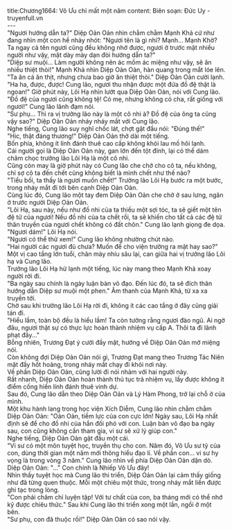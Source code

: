 title:Chương1664: Vô Ưu chỉ mất một năm
content:
Biên soạn: Đức Uy - truyenfull.vn<br>---<br>"Ngươi hướng dẫn ta?" Diệp Oản Oản nhìn chằm chằm Mạnh Khả cứ như đang nhìn một con hề nhảy nhót: "Ngươi tên là gì nhỉ? Mạnh... Mạnh Khờ? Ta ngay cả tên ngươi cũng đều không nhớ được, ngươi ở trước mặt nhiều người như vậy, mặt dày mày dạn đòi hướng dẫn ta?"<br>"Diệp sư muội... Làm người không nên ác mồm ác miệng như vậy, sẽ ăn nhiều thiệt thòi!" Mạnh Khả nhìn Diệp Oản Oản, hàn quang trong mắt lóe lên.<br>"Ta ăn cá ăn thịt, nhưng chưa bao giờ ăn thiệt thòi." Diệp Oản Oản cười lạnh.<br>"Ha ha, được, được! Cung lão, ngươi thu nhận được một đứa đồ đệ thật là ngoan!" Giờ phút này, Lôi Hạ nhìn lướt qua Diệp Oản Oản, nói với Cung lão.<br>"Đồ đệ của ngươi cũng không tệ! Có mẹ, nhưng không có cha, rất giống với ngươi!" Cung lão lãnh đạm nói.<br>"Sư phụ... Thì ra vị trưởng lão này là một cô nhi à? Đồ đệ của ông ta cũng vậy sao?" Diệp Oản Oản nháy nháy mắt với Cung lão.<br>Nghe tiếng, Cung lão suy nghĩ chốc lát, chợt gật đầu nói: "Đúng thế!"<br>"Hic, thật đáng thương!" Diệp Oản Oản thở dài một tiếng.<br>Bốn phía, không ít lính đánh thuê cao cấp không khỏi lau mồ hôi lạnh.<br>Cái người gọi là Diệp Oản Oản này, gan lớn đến tột đỉnh, lại có thể dám châm chọc trưởng lão Lôi Hạ là một cô nhi.<br>Cũng còn may là giờ phút này có Cung lão che chở cho cô ta, nếu không, chỉ sợ cô ta đến chết cũng không biết là mình chết như thế nào?<br>"Tiểu bối, ta thấy là ngươi muốn chết!" Trưởng lão Lôi Hạ bước ra một bước, trong nháy mắt đi tới bên cạnh Diệp Oản Oản.<br>Cùng lúc đó, Cung lão một tay đem Diệp Oản Oản che chở ở sau lưng, ngăn ở trước người Diệp Oản Oản.<br>"Lôi Hạ, sau này, nếu như đồ nhi của ta thiếu một sợi tóc, ta sẽ giết một tên đệ tử của ngươi! Nếu đồ nhi của ta chết rồi, ta sẽ khiến cho tất cả các đệ tử thân truyền của ngươi chết không có đất chôn." Cung lão lạnh giọng đe dọa.<br>"Ngươi dám!" Lôi Hạ nói.<br>"Ngươi có thể thử xem!" Cung lão không nhường chút nào.<br>"Hai người các ngươi đủ chưa? Muốn để cho viện trưởng ra mặt hay sao?"<br>Một vị cao tầng lớn tuổi, chân mày nhíu sâu lại, can giữa hai vị trưởng lão Lôi hạ và Cung lão.<br>Trưởng lão Lôi Hạ hừ lạnh một tiếng, lúc này mang theo Mạnh Khả xoay người rời đi.<br>"Ba ngày sau chính là ngày luận bàn võ đạo. Đến lúc đó, ta sẽ đích thân hướng dẫn Diệp sư muội một phen." Âm thanh của Mạnh Khả, từ xa xa truyền tới.<br>Chờ sau khi trưởng lão Lôi Hạ rời đi, không ít các cao tầng ở đây cũng giải tán đi.<br>"Hiểu lầm, toàn bộ đều là hiểu lầm! Ta còn tưởng rằng ngươi đào ngũ. Ai ngờ đâu, ngươi thật sự có thực lực hoàn thành nhiệm vụ cấp A. Thôi ta đi lãnh phạt đây..."<br>Bỗng nhiên, Trương Đạt ý cười đầy mặt, hướng về Diệp Oản Oản mở miệng nói.<br>Còn không đợi Diệp Oản Oản nói gì, Trương Đạt mang theo Trương Tác Niên mặt đầy hốt hoảng, trong nháy mắt chạy đi khỏi nơi này.<br>Về phần Diệp Oản Oản, cũng lười đi nói nhảm với hai người này.<br>Rất nhanh, Diệp Oản Oản hoàn thành thủ tục trả nhiệm vụ, lấy được không ít điểm cống hiến lính đánh thuê vinh dự.<br>Sau đó, Cung lão dẫn theo Diệp Oản Oản và Lý Hàm Phong, trở lại chỗ ở của mình.<br>Một khu hành lang trong học viện Xích Diễm, Cung lão nhìn chằm chằm Diệp Oản Oản: "Oản Oản, tiềm lực của con cực lớn! Ngày sau, Lôi Hạ nhất định sẽ để cho đồ nhi của hắn đối phó với con. Luận bàn võ đạo ba ngày sau, con cũng không cần tham gia, vi sư sẽ xử lý giúp con."<br>Nghe tiếng, Diệp Oản Oản gật đầu một cái.<br>"Vi sư có một môn tuyệt học, truyền thụ cho con. Năm đó, Vô Ưu sư tỷ của con, dùng thời gian một năm mới thông hiểu đạo lí. Về phần con... vi sư hy vọng là trong vòng 3 năm." Cung lão nhìn về phía Diệp Oản Oản dặn dò.<br>Diệp Oản Oản: "..." Con chính là Nhiếp Vô Ưu đây!<br>Nhìn thấy tuyệt học mà Cung lão thi triển, Diệp Oản Oản lại cảm thấy giống như đã từng quen thuộc. Mỗi một chiêu một thức, trong nháy mắt liền được ghi tạc trong lòng.<br>"Con phải chăm chỉ luyện tập! Với tư chất của con, ba tháng mới có thể nhớ kỹ được chiêu thức." Sau khi Cung lão thi triển xong một lần, ngồi ở một bên.<br>"Sư phụ, con đã thuộc rồi!" Diệp Oản Oản có sao nói vậy.